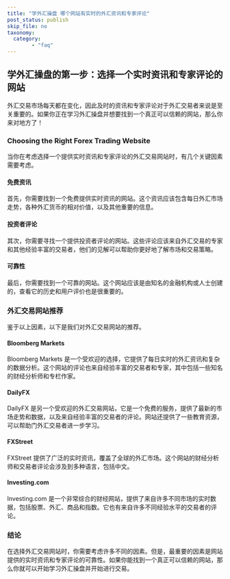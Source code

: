 ```yaml
---
title: "学外汇操盘 哪个网站有实时的外汇资讯和专家评论"
post_status: publish
skip_file: no
taxonomy:
  category:
        - "faq"
---
```


## 学外汇操盘的第一步：选择一个实时资讯和专家评论的网站

外汇交易市场每天都在变化，因此及时的资讯和专家评论对于外汇交易者来说是至关重要的。如果你正在学习外汇操盘并想要找到一个真正可以信赖的网站，那么你来对地方了！

### Choosing the Right Forex Trading Website

当你在考虑选择一个提供实时资讯和专家评论的外汇交易网站时，有几个关键因素需要考虑。

#### 免费资讯

首先，你需要找到一个免费提供实时资讯的网站。这个资讯应该包含每日外汇市场走势，各种外汇货币的相对价值，以及其他重要的信息。

#### 投资者评论

其次，你需要寻找一个提供投资者评论的网站。这些评论应该来自外汇交易的专家和其他经验丰富的交易者，他们的见解可以帮助你更好地了解市场和交易策略。

#### 可靠性

最后，你需要找到一个可靠的网站。这个网站应该是由知名的金融机构或人士创建的，查看它的历史和用户评价也是很重要的。

### 外汇交易网站推荐

鉴于以上因素，以下是我们对外汇交易网站的推荐。

#### Bloomberg Markets

Bloomberg Markets 是一个受欢迎的选择，它提供了每日实时的外汇资讯和复杂的数据分析。这个网站的评论也来自经验丰富的交易者和专家，其中包括一些知名的财经分析师和专栏作家。

#### DailyFX

DailyFX 是另一个受欢迎的外汇交易网站，它是一个免费的服务，提供了最新的市场走势和数据，以及来自经验丰富的交易者的评论。网站还提供了一些教育资源，可以帮助门外汇交易者进一步学习。

#### FXStreet

FXStreet 提供了广泛的实时资讯，覆盖了全球的外汇市场。这个网站的财经分析师和交易者评论会涉及到多种语言，包括中文。

#### Investing.com

Investing.com 是一个非常综合的财经网站，提供了来自许多不同市场的实时数据，包括股票、外汇、商品和指数。它也有来自许多不同经验水平的交易者的评论。

### 结论

在选择外汇交易网站时，你需要考虑许多不同的因素。但是，最重要的因素是网站提供的实时资讯和专家评论的可靠性。如果你能找到一个真正可以信赖的网站，那么你就可以开始学习外汇操盘并开始进行交易。
